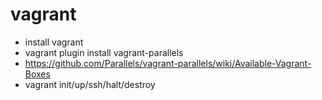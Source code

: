 # vagrant

- install vagrant
- vagrant plugin install vagrant-parallels
- https://github.com/Parallels/vagrant-parallels/wiki/Available-Vagrant-Boxes
- vagrant init/up/ssh/halt/destroy
